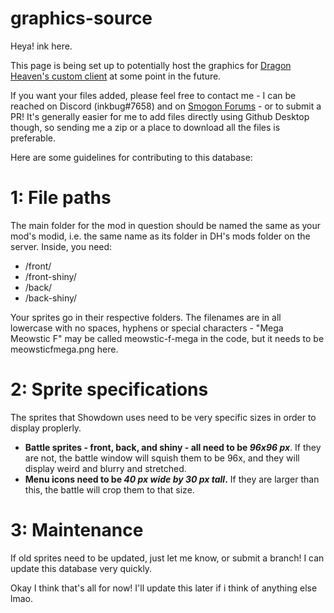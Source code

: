 # graphics-source
Heya! ink here. 

This page is being set up to potentially host the graphics for <a href="https://dragonheaven.herokuapp.com/#">Dragon Heaven's custom client</a> at some point in the future. 

If you want your files added, please feel free to contact me - I can be reached on Discord (inkbug#7658) and on <a href="https://www.smogon.com/forums/members/inkbug.522695/">Smogon Forums</a> - or to submit a PR! It's generally easier for me to add files directly using Github Desktop though, so sending me a zip or a place to download all the files is preferable.

Here are some guidelines for contributing to this database:

# 1: File paths
The main folder for the mod in question should be named the same as your mod's modid, i.e. the same name as its folder in DH's mods folder on the server. Inside, you need:
- /front/ 
- /front-shiny/ 
- /back/ 
- /back-shiny/ 

Your sprites go in their respective folders. The filenames are in all lowercase with no spaces, hyphens or special characters - "Mega Meowstic F" may be called meowstic-f-mega in the code, but it needs to be meowsticfmega.png here. 

# 2: Sprite specifications
The sprites that Showdown uses need to be very specific sizes in order to display proplerly. 

- **Battle sprites - front, back, and shiny - all need to be _96x96 px_**. If they are not, the battle window will squish them to be 96x, and they will display weird and blurry and stretched.
- **Menu icons need to be _40 px wide by 30 px tall_.** If they are larger than this, the battle will crop them to that size. 

# 3: Maintenance 
If old sprites need to be updated, just let me know, or submit a branch! I can update this database very quickly. 

Okay I think that's all for now! I'll update this later if i think of anything else lmao.
